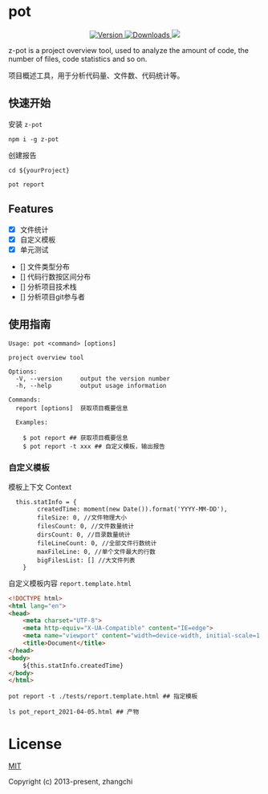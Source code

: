 # pot 

<p align="center">
  <a href="https://npmjs.com/package/z-pot" title="Version">
    <img src="https://img.shields.io/npm/v/z-pot.svg" alt="Version">
  </a>
  <a href="https://npmjs.com/package/z-pot" title="Downloads">
    <img src="https://img.shields.io/npm/dm/z-pot.svg" alt="Downloads">
  </a>
  <a href="https://codecov.io/gh/fancylife/z-pot">
    <img src="https://codecov.io/gh/fancylife/z-pot/branch/master/graph/badge.svg?token=QBEJ2YHDCW"/>
  </a>
    
</p>



z-pot is a project overview tool, used to analyze the amount of code, the number of files, code statistics and so on.

项目概述工具，用于分析代码量、文件数、代码统计等。


## 快速开始

安装 `z-pot`

```shell
npm i -g z-pot
```

创建报告
``` shell
cd ${yourProject}

pot report
```

## Features
- [x] 文件统计
- [x] 自定义模板
- [x] 单元测试
- [] 文件类型分布
- [] 代码行数按区间分布
- [] 分析项目技术栈
- [] 分析项目git参与者



## 使用指南

```shell
Usage: pot <command> [options]

project overview tool

Options:
  -V, --version     output the version number
  -h, --help        output usage information

Commands:
  report [options]  获取项目概要信息

  Examples:

    $ pot report ## 获取项目概要信息
    $ pot report -t xxx ## 自定义模板，输出报告
```

### 自定义模板

模板上下文 Context

```
  this.statInfo = {
        createdTime: moment(new Date()).format('YYYY-MM-DD'),
        fileSize: 0, //文件物理大小
        filesCount: 0, //文件数量统计
        dirsCount: 0, //目录数量统计
        fileLineCount: 0, //全部文件行数统计
        maxFileLine: 0, //单个文件最大的行数
        bigFilesList: [] //大文件列表
    }
```
自定义模板内容 `report.template.html`

```html
<!DOCTYPE html>
<html lang="en">
<head>
    <meta charset="UTF-8">
    <meta http-equiv="X-UA-Compatible" content="IE=edge">
    <meta name="viewport" content="width=device-width, initial-scale=1.0">
    <title>Document</title>
</head>
<body>
    ${this.statInfo.createdTime}
</body>
</html>
```

```shell
pot report -t ./tests/report.template.html ## 指定模板

ls pot_report_2021-04-05.html ## 产物
```

# License

[MIT](https://opensource.org/licenses/MIT)

Copyright (c) 2013-present, zhangchi



